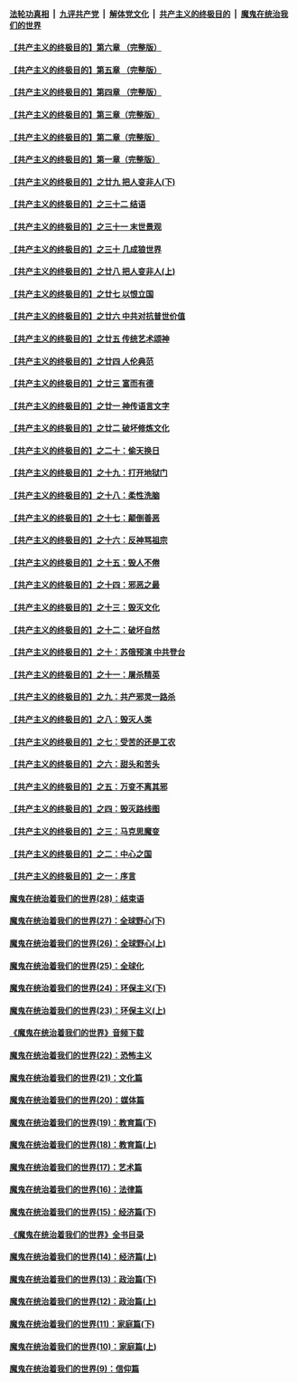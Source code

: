 ####  [法轮功真相](../../../../basic/blob/master/README.md?t=12280539) &nbsp;|&nbsp; [九评共产党](../../../../9ping.md/blob/master/README.md?t=12280539) &nbsp;|&nbsp; [解体党文化](../../../../jtdwh.md/blob/master/README.md?t=12280539)  &nbsp;|&nbsp; [共产主义的终极目的](../../../../gczydzjmd.md/blob/master/README.md?t=12280539) &nbsp;|&nbsp; [魔鬼在统治我们的世界](../../../../mgztzwmdsj.md/blob/master/README.md?t=12280539) 

#### [【共产主义的终极目的】第六章 （完整版）](../pages/nsc422/n11428913.md?t=12280539) 

#### [【共产主义的终极目的】第五章 （完整版）](../pages/nsc422/n11428912.md?t=12280539) 

#### [【共产主义的终极目的】第四章 （完整版）](../pages/nsc422/n11428907.md?t=12280539) 

#### [【共产主义的终极目的】第三章（完整版）](../pages/nsc422/n11428848.md?t=12280539) 

#### [【共产主义的终极目的】第二章（完整版）](../pages/nsc422/n11428831.md?t=12280539) 

#### [【共产主义的终极目的】第一章（完整版）](../pages/nsc422/n11417651.md?t=12280539) 

#### [【共产主义的终极目的】之廿九 把人变非人(下)](../pages/nsc422/n11344140.md?t=12280539) 

#### [【共产主义的终极目的】之三十二 结语](../pages/nsc422/n11360535.md?t=12280539) 

#### [【共产主义的终极目的】之三十一 末世景观](../pages/nsc422/n11351129.md?t=12280539) 

#### [【共产主义的终极目的】之三十 几成狼世界](../pages/nsc422/n11348280.md?t=12280539) 

#### [【共产主义的终极目的】之廿八 把人变非人(上)](../pages/nsc422/n11340492.md?t=12280539) 

#### [【共产主义的终极目的】之廿七 以恨立国](../pages/nsc422/n11336944.md?t=12280539) 

#### [【共产主义的终极目的】之廿六 中共对抗普世价值](../pages/nsc422/n11324785.md?t=12280539) 

#### [【共产主义的终极目的】之廿五 传统艺术颂神](../pages/nsc422/n11296396.md?t=12280539) 

#### [【共产主义的终极目的】之廿四 人伦典范](../pages/nsc422/n11296397.md?t=12280539) 

#### [【共产主义的终极目的】之廿三 富而有德](../pages/nsc422/n11283598.md?t=12280539) 

#### [【共产主义的终极目的】之廿一 神传语言文字](../pages/nsc422/n11263265.md?t=12280539) 

#### [【共产主义的终极目的】之廿二 破坏修炼文化](../pages/nsc422/n11245728.md?t=12280539) 

#### [【共产主义的终极目的】之二十：偷天换日](../pages/nsc422/n11238846.md?t=12280539) 

#### [【共产主义的终极目的】之十九：打开地狱门](../pages/nsc422/n11206376.md?t=12280539) 

#### [【共产主义的终极目的】之十八：柔性洗脑](../pages/nsc422/n11199994.md?t=12280539) 

#### [【共产主义的终极目的】之十七：颠倒善恶](../pages/nsc422/n11179782.md?t=12280539) 

#### [【共产主义的终极目的】之十六：反神骂祖宗](../pages/nsc422/n11166798.md?t=12280539) 

#### [【共产主义的终极目的】之十五：毁人不倦](../pages/nsc422/n11166792.md?t=12280539) 

#### [【共产主义的终极目的】之十四：邪恶之最](../pages/nsc422/n11150249.md?t=12280539) 

#### [【共产主义的终极目的】之十三：毁灭文化](../pages/nsc422/n11135227.md?t=12280539) 

#### [【共产主义的终极目的】之十二：破坏自然](../pages/nsc422/n11135214.md?t=12280539) 

#### [【共产主义的终极目的】之十：苏俄预演 中共登台](../pages/nsc422/n11118424.md?t=12280539) 

#### [【共产主义的终极目的】之十一：屠杀精英](../pages/nsc422/n11118442.md?t=12280539) 

#### [【共产主义的终极目的】之九：共产邪灵一路杀](../pages/nsc422/n11114139.md?t=12280539) 

#### [【共产主义的终极目的】之八：毁灭人类](../pages/nsc422/n11108503.md?t=12280539) 

#### [【共产主义的终极目的】之七：受苦的还是工农](../pages/nsc422/n11101809.md?t=12280539) 

#### [【共产主义的终极目的】之六：甜头和苦头](../pages/nsc422/n11096971.md?t=12280539) 

#### [【共产主义的终极目的】之五：万变不离其邪](../pages/nsc422/n11091285.md?t=12280539) 

#### [【共产主义的终极目的】之四：毁灭路线图](../pages/nsc422/n11086284.md?t=12280539) 

#### [【共产主义的终极目的】之三：马克思魔变](../pages/nsc422/n11061941.md?t=12280539) 

#### [【共产主义的终极目的】之二：中心之国](../pages/nsc422/n11047728.md?t=12280539) 

#### [【共产主义的终极目的】之一：序言](../pages/nsc422/n11086077.md?t=12280539) 

#### [魔鬼在统治着我们的世界(28)：结束语](../pages/nsc422/n10936246.md?t=12280539) 

#### [魔鬼在统治着我们的世界(27)：全球野心(下)](../pages/nsc422/n10928319.md?t=12280539) 

#### [魔鬼在统治着我们的世界(26)：全球野心(上)](../pages/nsc422/n10900318.md?t=12280539) 

#### [魔鬼在统治着我们的世界(25)：全球化](../pages/nsc422/n10788205.md?t=12280539) 

#### [魔鬼在统治着我们的世界(24)：环保主义(下)](../pages/nsc422/n10695307.md?t=12280539) 

#### [魔鬼在统治着我们的世界(23)：环保主义(上)](../pages/nsc422/n10688613.md?t=12280539) 

#### [《魔鬼在统治着我们的世界》音频下载](../pages/nsc422/n10635553.md?t=12280539) 

#### [魔鬼在统治着我们的世界(22)：恐怖主义](../pages/nsc422/n10614727.md?t=12280539) 

#### [魔鬼在统治着我们的世界(21)：文化篇](../pages/nsc422/n10597706.md?t=12280539) 

#### [魔鬼在统治着我们的世界(20)：媒体篇](../pages/nsc422/n10586579.md?t=12280539) 

#### [魔鬼在统治着我们的世界(19)：教育篇(下)](../pages/nsc422/n10564808.md?t=12280539) 

#### [魔鬼在统治着我们的世界(18)：教育篇(上)](../pages/nsc422/n10526970.md?t=12280539) 

#### [魔鬼在统治着我们的世界(17)：艺术篇](../pages/nsc422/n10499093.md?t=12280539) 

#### [魔鬼在统治着我们的世界(16)：法律篇](../pages/nsc422/n10485969.md?t=12280539) 

#### [魔鬼在统治着我们的世界(15)：经济篇(下)](../pages/nsc422/n10469975.md?t=12280539) 

#### [《魔鬼在统治着我们的世界》全书目录](../pages/nsc422/n10464261.md?t=12280539) 

#### [魔鬼在统治着我们的世界(14)：经济篇(上)](../pages/nsc422/n10457370.md?t=12280539) 

#### [魔鬼在统治着我们的世界(13)：政治篇(下)](../pages/nsc422/n10448270.md?t=12280539) 

#### [魔鬼在统治着我们的世界(12)：政治篇(上)](../pages/nsc422/n10444576.md?t=12280539) 

#### [魔鬼在统治着我们的世界(11)：家庭篇(下)](../pages/nsc422/n10440961.md?t=12280539) 

#### [魔鬼在统治着我们的世界(10)：家庭篇(上)](../pages/nsc422/n10435448.md?t=12280539) 

#### [魔鬼在统治着我们的世界(9)：信仰篇](../pages/nsc422/n10432159.md?t=12280539) 

